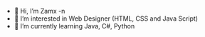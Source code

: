 - 👋 Hi, I’m Zamx
-n
- 👀 I’m interested in Web Designer (HTML, CSS and Java Script)
- 🌱 I’m currently learning Java, C#, Python


<!---
Zaman1753/Zaman1753 is a ✨ special ✨ repository because its `README.md` (this file) appears on your GitHub profile.
You can click the Preview link to take a look at your changes.
--->
